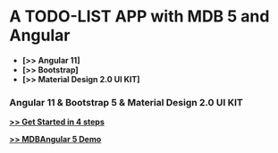 # A TODO-LIST APP with MDB 5 and Angular

- **[>> Angular 11]**
- **[>> Bootstrap]**
- **[>> Material Design 2.0 UI KIT]**

### Angular 11 & Bootstrap 5 & Material Design 2.0 UI KIT

**[>> Get Started in 4 steps](https://mdbootstrap.com/docs/b5/angular/getting-started/installation/)**

**[>> MDBAngular 5 Demo](https://mdbootstrap.com/docs/b5/angular#demo)**
